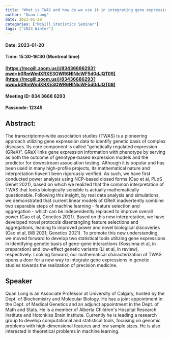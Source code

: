 ```yaml
---
title: "What is TWAS and how do we use it in integrating gene expression data"
author: "Quan Long"
date: 2023-01-20
categories: ["McGill Statistics Seminar"]
tags: ["2023 Winter"]
---
```


#### Date: 2023-01-20
#### Time: 15:30-16:30 (Montreal time)

#### [https://mcgill.zoom.us/j/83436686293?pwd=b0RmWmlXRXE3OWR6NlNIcWF5d0dJQT09](https://mcgill.zoom.us/j/83436686293?pwd=b0RmWmlXRXE3OWR6NlNIcWF5d0dJQT09)
#### Meeting ID: 834 3668 6293
#### Passcode: 12345



## Abstract:

The transcriptome-wide association studies (TWAS) is a pioneering approach utilizing gene expression data to identify genetic basis of complex diseases. Its core component is called "genetically regulated expression (GReX)". GReX links gene expression information with phenotype by serving as both the outcome of genotype-based expression models and the predictor for downstream association testing. Although it is popular and has been used in many high-profile projects, its mathematical nature and interpretation haven’t been rigorously verified. As such, we have first conducted power analysis using NCP-based closed forms (Cao et al, PLoS Genet 2021), based on which we realized that the common interpretation of TWAS that looks biologically sensible is actually mathematically questionable. Following this insight, by real data analysis and simulations, we demonstrated that current linear models of GReX inadvertently combine two separable steps of machine learning - feature selection and aggregation - which can be independently replaced to improve overall power (Cao et al, Genetics 2021). Based on this new interpretation, we have developed novel protocols disentangling feature selections and aggregations, leading to improved power and novel biological discoveries (Cao et al, BiB 2021; Genetics 2021). To promote this new understanding, we moved forward to develop two statistical tools utilizing gene expressions in identifying genetic basis of gene-gene interactions (Kossinna et al, in preparation) and low-effect genetic variants (Li et al, in review), respectively. Looking forward, our mathematical characterization of TWAS opens a door for a new way to integrate gene expressions in genetic studies towards the realization of precision medicine.     

## Speaker

Quan Long is an Associate Professor at University of Calgary, hosted by the Dept. of Biochemistry and Molecular Biology. He has a joint appointment in the Dept. of Medical Genetics and an adjunct appointment in the Dept. of Math and Stats. He is a member of Alberta Children's Hospital Research Institute and Hotchkiss Brain Institute. Currently he is leading a research group to develop computational and statistical tools, focusing on genomic problems with high-dimensional features and low sample sizes. He is also interested in theoretical problems in machine learning.  
